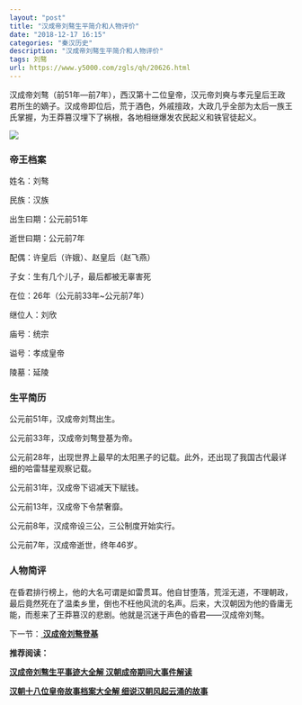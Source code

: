 ```yaml
---
layout: "post"
title: "汉成帝刘骜生平简介和人物评价"
date: "2018-12-17 16:15"
categories: "秦汉历史"
description: "汉成帝刘骜生平简介和人物评价"
tags: 刘骜
url: https://www.y5000.com/zgls/qh/20626.html
---
```






汉成帝刘骜（前51年—前7年），西汉第十二位皇帝，汉元帝刘奭与孝元皇后王政君所生的嫡子。汉成帝即位后，荒于酒色，外戚擅政，大政几乎全部为太后一族王氏掌握，为王莽篡汉埋下了祸根，各地相继爆发农民起义和铁官徒起义。

![](https://img.y5000.com/uploads/allimg/170502/8-1F502161K5359.jpg)

###  帝王档案

姓名：刘骜

民族：汉族

出生曰期：公元前51年

逝世曰期：公元前7年

配偶：许皇后（许娥）、赵皇后（赵飞燕）

子女：生有几个儿子，最后都被无辜害死

在位：26年（公元前33年~公元前7年）

继位人：刘欣

庙号：统宗

谥号：孝成皇帝

陵墓：延陵

###  生平简历

公元前51年，汉成帝刘骛出生。

公元前33年，汉成帝刘骜登基为帝。

公元前28年，出现世界上最早的太阳黑子的记载。此外，还出现了我国古代最详细的哈雷彗星观察记载。

公元前31年，汉成帝下诏减天下赋钱。

公元前13年，汉成帝下令禁奢靡。

公元前8年，汉成帝设三公，三公制度开始实行。

公元前7年，汉成帝逝世，终年46岁。

###  人物简评

在昏君排行榜上，他的大名可谓是如雷贯耳。他自甘堕落，荒淫无道，不理朝政，最后竟然死在了温柔乡里，倒也不枉他风流的名声。后来，大汉朝因为他的昏庸无能，而惹来了王莽篡汉的悲剧。他就是沉迷于声色的昏君——汉成帝刘骜。

下一节：[ **汉成帝刘骜登基**](https://www.y5000.com/zgls/qh/20629.html)

**推荐阅读：**

[**汉成帝刘骜生平事迹大全解 汉朝成帝期间大事件解读**](https://www.y5000.com/zgls/qh/20641.html)

[**汉朝十八位皇帝故事档案大全解 细说汉朝风起云涌的故事**](https://www.y5000.com/zgls/qh/21041.html)
